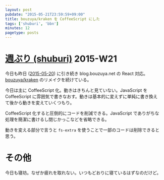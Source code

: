 ```yaml
---
layout: post
pubdate: "2015-05-21T23:59:59+09:00"
title: bouzuya/kraken を CoffeeScript にした
tags: ['shuburi', 'bbn']
minutes: 12
pagetype: posts
---
```

# [週ぶり (shuburi)][shuburi] 2015-W21

今日も昨日 ([2015-05-20][]) に引き続き blog.bouzuya.net の React 対応。 [bouzuya/kraken][] のリメイクを続けている。

今日は主に CoffeeScript 化。動きはきちんと見ていない。JavaScript を CoffeeScript に雰囲気で書きなおす。動きは基本的に変えずに単純に書き換えて後から動きを変えていくつもり。

CoffeeScript 化すると圧倒的にコードを削減できる。JavaScript でありがちな処理を簡潔に書けるし閉じかっこなどを省略できる。

動きを変える部分で言うと `fs-extra` を使うことで一部のコードは削除できると思う。

# その他

今日も寝坊。なぜか疲れを取れない。いつもどおりに寝ているはずなのだけど。

[shuburi]: http://shuburi.org
[bouzuya/kraken]: https://github.com/bouzuya/kraken
[2015-05-20]: http://blog.bouzuya.net/2015/05/20/
